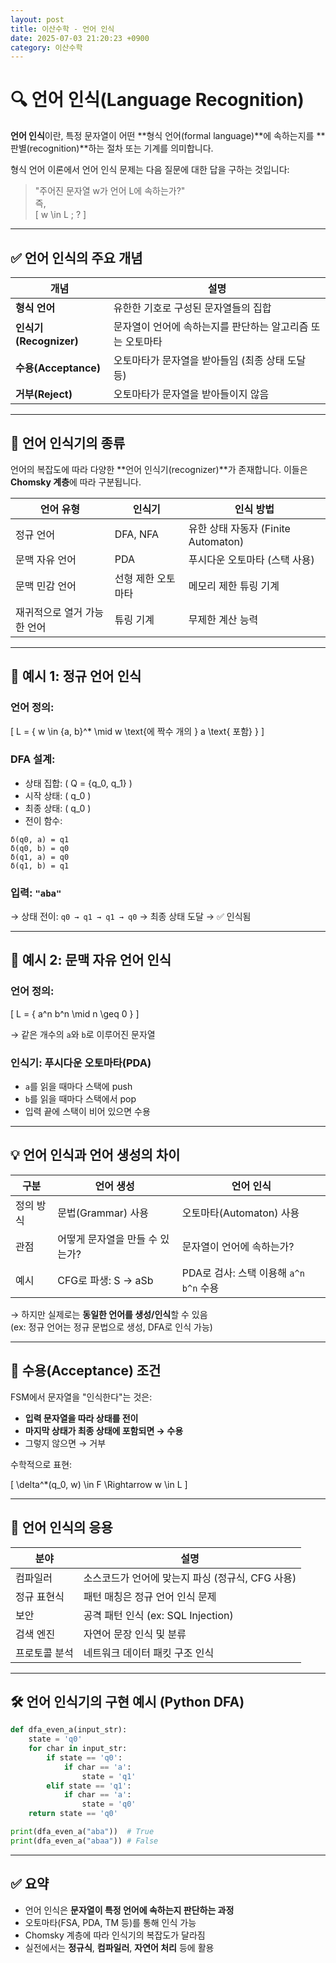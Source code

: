 ```yaml
---
layout: post
title: 이산수학 - 언어 인식
date: 2025-07-03 21:20:23 +0900
category: 이산수학
---
```

# 🔍 언어 인식(Language Recognition)

**언어 인식**이란, 특정 문자열이 어떤 **형식 언어(formal language)**에 속하는지를 **판별(recognition)**하는 절차 또는 기계를 의미합니다.

형식 언어 이론에서 언어 인식 문제는 다음 질문에 대한 답을 구하는 것입니다:

> "주어진 문자열 w가 언어 L에 속하는가?"  
> 즉,  
> \[
> w \in L \; ?
> \]

---

## ✅ 언어 인식의 주요 개념

| 개념 | 설명 |
|------|------|
| **형식 언어** | 유한한 기호로 구성된 문자열들의 집합 |
| **인식기 (Recognizer)** | 문자열이 언어에 속하는지를 판단하는 알고리즘 또는 오토마타 |
| **수용(Acceptance)** | 오토마타가 문자열을 받아들임 (최종 상태 도달 등) |
| **거부(Reject)** | 오토마타가 문자열을 받아들이지 않음 |

---

## 🧠 언어 인식기의 종류

언어의 복잡도에 따라 다양한 **언어 인식기(recognizer)**가 존재합니다. 이들은 **Chomsky 계층**에 따라 구분됩니다.

| 언어 유형 | 인식기 | 인식 방법 |
|-----------|--------|------------|
| 정규 언어 | DFA, NFA | 유한 상태 자동자 (Finite Automaton) |
| 문맥 자유 언어 | PDA | 푸시다운 오토마타 (스택 사용) |
| 문맥 민감 언어 | 선형 제한 오토마타 | 메모리 제한 튜링 기계 |
| 재귀적으로 열거 가능한 언어 | 튜링 기계 | 무제한 계산 능력 |

---

## 📘 예시 1: 정규 언어 인식

### 언어 정의:
\[
L = \{ w \in \{a, b\}^* \mid w \text{에 짝수 개의 } a \text{ 포함} \}
\]

### DFA 설계:

- 상태 집합: \( Q = \{q_0, q_1\} \)  
- 시작 상태: \( q_0 \)  
- 최종 상태: \( q_0 \)  
- 전이 함수:

```text
δ(q0, a) = q1
δ(q0, b) = q0
δ(q1, a) = q0
δ(q1, b) = q1
```

### 입력: `"aba"`

→ 상태 전이: `q0 → q1 → q1 → q0` → 최종 상태 도달 → ✅ 인식됨

---

## 📘 예시 2: 문맥 자유 언어 인식

### 언어 정의:

\[
L = \{ a^n b^n \mid n \geq 0 \}
\]

→ 같은 개수의 `a`와 `b`로 이루어진 문자열

### 인식기: **푸시다운 오토마타(PDA)**

- `a`를 읽을 때마다 스택에 push  
- `b`를 읽을 때마다 스택에서 pop  
- 입력 끝에 스택이 비어 있으면 수용

---

## 💡 언어 인식과 언어 생성의 차이

| 구분 | 언어 생성 | 언어 인식 |
|------|-----------|------------|
| 정의 방식 | 문법(Grammar) 사용 | 오토마타(Automaton) 사용 |
| 관점 | 어떻게 문자열을 만들 수 있는가? | 문자열이 언어에 속하는가? |
| 예시 | CFG로 파생: S → aSb | PDA로 검사: 스택 이용해 `a^n b^n` 수용 |

→ 하지만 실제로는 **동일한 언어를 생성/인식**할 수 있음  
(ex: 정규 언어는 정규 문법으로 생성, DFA로 인식 가능)

---

## 🔁 수용(Acceptance) 조건

FSM에서 문자열을 "인식한다"는 것은:

- **입력 문자열을 따라 상태를 전이**
- **마지막 상태가 최종 상태에 포함되면 → 수용**
- 그렇지 않으면 → 거부

수학적으로 표현:

\[
\delta^*(q_0, w) \in F \Rightarrow w \in L
\]

---

## 🧩 언어 인식의 응용

| 분야 | 설명 |
|------|------|
| 컴파일러 | 소스코드가 언어에 맞는지 파싱 (정규식, CFG 사용) |
| 정규 표현식 | 패턴 매칭은 정규 언어 인식 문제 |
| 보안 | 공격 패턴 인식 (ex: SQL Injection) |
| 검색 엔진 | 자연어 문장 인식 및 분류 |
| 프로토콜 분석 | 네트워크 데이터 패킷 구조 인식 |

---

## 🛠️ 언어 인식기의 구현 예시 (Python DFA)

```python
def dfa_even_a(input_str):
    state = 'q0'
    for char in input_str:
        if state == 'q0':
            if char == 'a':
                state = 'q1'
        elif state == 'q1':
            if char == 'a':
                state = 'q0'
    return state == 'q0'

print(dfa_even_a("aba"))  # True
print(dfa_even_a("abaa")) # False
```

---

## ✅ 요약

- 언어 인식은 **문자열이 특정 언어에 속하는지 판단하는 과정**
- 오토마타(FSA, PDA, TM 등)를 통해 인식 가능
- Chomsky 계층에 따라 인식기의 복잡도가 달라짐
- 실전에서는 **정규식**, **컴파일러**, **자연어 처리** 등에 활용